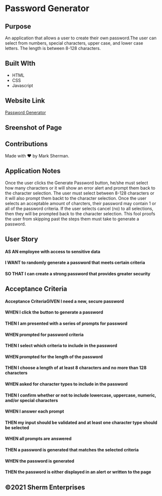 # Password Generator

## Purpose
An application that allows a user to create their own password.The user can select from numbers, special characters, upper case, and lower case letters. The length is between 8-128 characters. 

## Built WIth
* HTML
* CSS
* Javascript

## Website Link
[Password Generator](https://marksherm04.github.io/password-generator/)

## Sreenshot of Page


## Contributions
Made with ❤ by Mark Sherman.

## Application Notes
Once the user clicks the Generate Password button, he/she must select how many characters or it will show an error alert and prompt them back to the character selection.  The user must select between 8-128 characters or it will also prompt them backt to the character selection.  Once the user selects an acceptable amount of charcters, their password may contain 1 or all of the password criteria.  If the user selects cancel (no) to all selections, then they will be prompted back to the character selection. This fool proofs the user from skipping past the steps them must take to generate a password.

## User Story
#### AS AN employee with access to sensitive data
#### I WANT to randomly generate a password that meets certain criteria
#### SO THAT I can create a strong password that provides greater security

## Acceptance Criteria
#### Acceptance CriteriaGIVEN I need a new, secure password
#### WHEN I click the button to generate a password
#### THEN I am presented with a series of prompts for password 
#### WHEN prompted for password criteria
#### THEN I select which criteria to include in the password
#### WHEN prompted for the length of the password
#### THEN I choose a length of at least 8 characters and no more than 128 characters
#### WHEN asked for character types to include in the password
#### THEN I confirm whether or not to include lowercase, uppercase, numeric, and/or special characters
#### WHEN I answer each prompt
#### THEN my input should be validated and at least one character type should be selected
#### WHEN all prompts are answered
#### THEN a password is generated that matches the selected criteria
#### WHEN the password is generated
#### THEN the password is either displayed in an alert or written to the page

## ©️2021 Sherm Enterprises